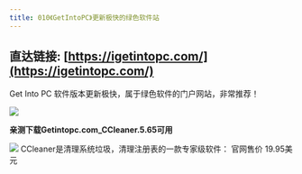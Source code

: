 ```yaml
---
title: 010《GetIntoPC》更新极快的绿色软件站
---
```



## 直达链接: [https://igetintopc.com/](https://igetintopc.com/)


Get Into PC 软件版本更新极快，属于绿色软件的门户网站，非常推荐！ 

![](https://www.v2fy.com/asset/soft-000009-find-crack/001.png)

**亲测下载Getintopc.com_CCleaner.5.65可用**

![](https://www.v2fy.com/asset/soft-000009-find-crack/0011.png)
CCleaner是清理系统垃圾，清理注册表的一款专家级软件： 官网售价 19.95美元